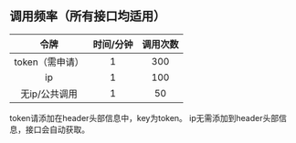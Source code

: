 ## 调用频率（所有接口均适用）
| 令牌  |  时间/分钟 | 调用次数  |
| :------------: | :------------: | :------------: |
| token（需申请）  | 1  | 300  |
| ip  | 1  | 100  |
| 无ip/公共调用  | 1  | 50  |

token请添加在header头部信息中，key为token。
ip无需添加到header头部信息，接口会自动获取。

